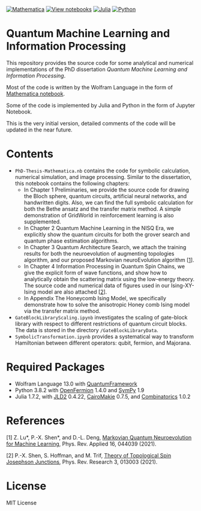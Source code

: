 [![Mathematica](https://img.shields.io/badge/Wolfram-Mathematica-DD1100?logo=wolfram-mathematica&logoColor=DD1100)](https://www.wolfram.com/mathematica/)
[![View notebooks](https://wolfr.am/HAAhzkRq)](https://wolfr.am/13p40iO9O)
[![Julia](https://img.shields.io/badge/Julia-1.7.2-9558B2?logo=julia)](https://julialang.org/)
[![Python](https://img.shields.io/badge/Python-3.8.2-3776AB?logo=python)](https://www.python.org/)

# Quantum Machine Learning and Information Processing

This repository provides the source code for some analytical and numerical implementations of the PhD dissertation *Quantum Machine Learning and Information Processing*.

Most of the code is written by the Wolfram Language in the form of [Mathematica notebook](https://wolfr.am/13p40iO9O).

Some of the code is implemented by Julia and Python in the form of Jupyter Notebook.

This is the very initial version, detailed comments of the code will be updated in the near future.

# Contents

- `PhD-Thesis-Mathematica.nb` contains the code for symbolic calculation, numerical simulation, and image processing. Similar to the dissertation, this notebook contains the following chapters:
  - In Chapter 1 Preliminaries, we provide the source code for drawing the Bloch sphere, quantum circuits, artificial neural networks, and handwritten digits. Also, we can find the full symbolic calculation for both the Bethe ansatz and the transfer matrix method. A simple demonstration of GridWorld in reinforcement learning is also supplemented.
  - In Chapter 2 Quantum Machine Learning in the NISQ Era, we explicitly show the quantum circuits for both the grover search and quantum phase estimation algorithms.
  - In Chapter 3 Quantum Architecture Search, we attach the training results for both the neuroevolution of augmenting topologies algorithm, and our proposed Markovian neuroEvolution algorithm [[1](#refer-anchor-1)].
  - In Chapter 4 Information Processing in Quantum Spin Chains, we give the explicit form of wave functions, and show how to analytically obtain the scattering matrix using the low-energy theory. The source code and numerical data of figures used in our Ising-XY-Ising model are also attached [[2](#refer-anchor-2)].
  - In Appendix The Honeycomb Ising Model, we specifically demonstrate how to solve the anisotropic Honey comb Ising model via the transfer matrix method.
- `GateBlockLibraryScaling.ipynb` investigates the scaling of gate-block library with respect to different restrictions of quantum circuit blocks. The data is stored in the directory `/GateBlockLibraryData`.
- `SymbolicTransformation.ipynb` provides a systematical way to transform Hamiltonian between different operators: qubit, fermion, and Majorana.

# Required Packages

- Wolfram Language 13.0 with [QuantumFramework](https://www.wolframcloud.com/obj/nikm/DeployedResources/Paclet/Wolfram-QuantumFramework/)
- Python 3.8.2 with [OpenFermion](https://quantumai.google/openfermion) 1.4.0 and [SymPy](https://www.sympy.org/en/index.html) 1.9
- Julia 1.7.2, with [JLD2](https://github.com/JuliaIO/JLD2.jl) 0.4.22, [CairoMakie](https://makie.juliaplots.org/stable/documentation/backends/cairomakie/) 0.7.5, and [Combinatorics](https://github.com/JuliaMath/Combinatorics.jl) 1.0.2

# References

<div id="refer-anchor-1"></div> 

[1] Z. Lu*, P.-X. Shen*, and D.-L. Deng, [Markovian Quantum Neuroevolution for Machine Learning](https://link.aps.org/doi/10.1103/PhysRevApplied.16.044039), Phys. Rev. Applied 16, 044039 (2021).

<div id="refer-anchor-2"></div>

[2] P.-X. Shen, S. Hoffman, and M. Trif, [Theory of Topological Spin Josephson Junctions](https://link.aps.org/doi/10.1103/PhysRevResearch.3.013003), Phys. Rev. Research 3, 013003 (2021).

# License

MIT License